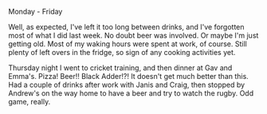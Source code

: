 Monday - Friday

<p>Well, as expected, I've left it too long between drinks, and I've
forgotten most of what I did last week. No doubt beer was involved. Or
maybe I'm just getting old. Most of my waking hours were spent at
work, of course. Still plenty of left overs in the fridge, so sign of
any cooking activities yet.</p>

<p>Thursday night I went to cricket training, and then dinner at Gav
and Emma's. Pizza! Beer!! Black Adder!?! It doesn't get much better
than this. Had a couple of drinks after work with Janis and Craig,
then stopped by Andrew's on the way home to have a beer and try to
watch the rugby. Odd game, really. </p>
